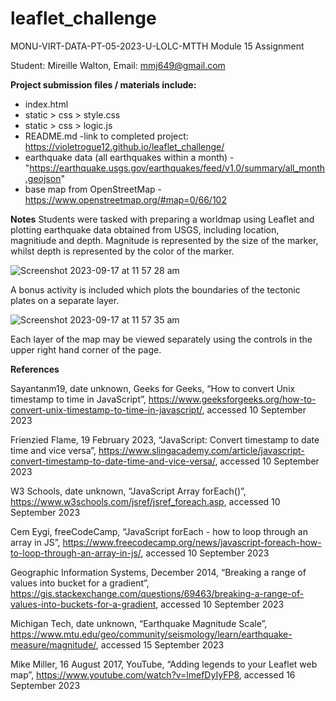 # leaflet_challenge

MONU-VIRT-DATA-PT-05-2023-U-LOLC-MTTH
Module 15 Assignment

Student: Mireille Walton, Email: mmj649@gmail.com

**Project submission files / materials include:**
- index.html
- static > css > style.css
- static > css > logic.js
- README.md
-link to completed project: https://violetrogue12.github.io/leaflet_challenge/
- earthquake data (all earthquakes within a month) - "https://earthquake.usgs.gov/earthquakes/feed/v1.0/summary/all_month.geojson"
- base map from OpenStreetMap - https://www.openstreetmap.org/#map=0/66/102

**Notes**
Students were tasked with preparing a worldmap using Leaflet and plotting earthquake data obtained from USGS, including location, magnitiude and depth. Magnitude is represented by the size of the marker, whilst depth is represented by the color of the marker.  

![Screenshot 2023-09-17 at 11 57 28 am](https://github.com/VioletRogue12/leaflet_challenge/assets/130148039/fde20e2c-20bb-4057-92be-123616a494ae)


A bonus activity is included which plots the boundaries of the tectonic plates on a separate layer.  

![Screenshot 2023-09-17 at 11 57 35 am](https://github.com/VioletRogue12/leaflet_challenge/assets/130148039/580405b7-b4b1-4d08-b955-c516ba8eaef6)


Each layer of the map may be viewed separately using the controls in the upper right hand corner of the page. 


**References**

Sayantanm19, date unknown, Geeks for Geeks, “How to convert Unix timestamp to time in JavaScript”, https://www.geeksforgeeks.org/how-to-convert-unix-timestamp-to-time-in-javascript/, accessed 10 September 2023

Frienzied Flame, 19 February 2023, “JavaScript: Convert timestamp to date time and vice versa”, https://www.slingacademy.com/article/javascript-convert-timestamp-to-date-time-and-vice-versa/, accessed 10 September 2023

W3 Schools, date unknown, “JavaScript Array forEach()”, https://www.w3schools.com/jsref/jsref_foreach.asp, accessed 10 September 2023

Cem Eygi, freeCodeCamp, “JavaScript forEach - how to loop through an array in JS”, https://www.freecodecamp.org/news/javascript-foreach-how-to-loop-through-an-array-in-js/, accessed 10 September 2023

Geographic Information Systems, December 2014, “Breaking a range of values into bucket for a gradient”, https://gis.stackexchange.com/questions/69463/breaking-a-range-of-values-into-buckets-for-a-gradient, accessed 10 September 2023

Michigan Tech, date unknown, “Earthquake Magnitude Scale”, https://www.mtu.edu/geo/community/seismology/learn/earthquake-measure/magnitude/, accessed 15 September 2023

Mike Miller, 16 August 2017, YouTube, “Adding legends to your Leaflet web map”, https://www.youtube.com/watch?v=lmefDyIyFP8, accessed 16 September 2023

